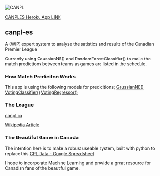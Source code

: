 ![CANPL](https://pbs.twimg.com/profile_images/1191405045788676097/vk_lsh7F_200x200.jpg)

[CANPLES Heroku App LINK](https://canples.herokuapp.com/index)

## canpl-es
A (WIP) expert system to analyse the satistics and results of the Canadian Premier League

Currently using GaussianNB() and RandomForestClassifier() to make the match predictions between teams as games are listed in the schedule.

### How Match Prediciton Works
This app is using the following models for predicitions;
[GaussianNB()](https://scikit-learn.org/stable/modules/generated/sklearn.naive_bayes.GaussianNB.html)
[VotingClassifier()](https://scikit-learn.org/stable/modules/generated/sklearn.ensemble.VotingClassifier.html)
[VotingRegressor()](https://scikit-learn.org/stable/modules/generated/sklearn.ensemble.VotingRegressor.html)

### The League
[canpl.ca](https://canpl.ca/)

[Wikipedia Article](https://en.wikipedia.org/wiki/Canadian_Premier_League)

### The Beautiful Game in Canada
The intention here is to make a robust useable system, built with python to replace this [CPL Data - Google Spreadsheet](https://docs.google.com/spreadsheets/d/1B2ZqJczaT9k8b9ik3MUnKWIDggo_oX5M1O5lkf9d0bw/edit#gid=780793363)

I hope to incorporate Machine Learning and provide a great resource for Canadian fans of the beautiful game.
